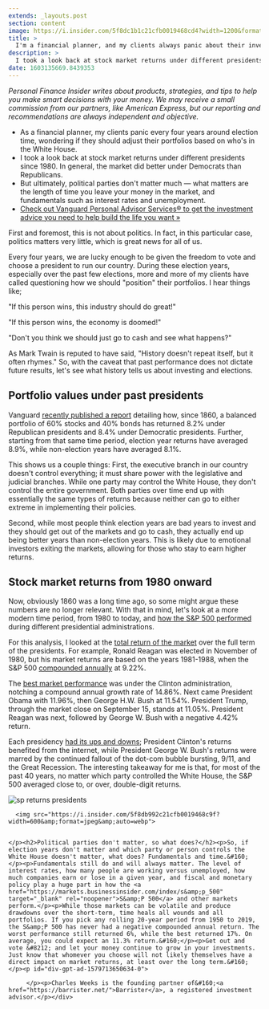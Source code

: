 ```yaml
--- 
extends: _layouts.post 
section: content 
image: https://i.insider.com/5f8dc1b1c21cfb0019468cd4?width=1200&format=jpeg 
title: > 
  I'm a financial planner, and my clients always panic about their investments around a presidential election. Here's what I tell them. 
description: > 
  I took a look back at stock market returns under different presidents since 1980.Stock market returns from 1980 onwardNow, obviously 1860 was a long time ago, so some might argue these numbers are no longer relevant.With that in mind, let's look at a more modern time period, from 1980 to today, and how the S&P 500 performed during different presidential administrations.If you pick any rolling 20-year period from 1950 to 2019, the S&P 500 has never had a negative compounded annual return.Just know that whomever you choose will not likely themselves have a direct impact on market returns, at least over the long term. 
date: 1603135669.8439353 
--- 
```

<div><p class="financial-disclaimer"><i>Personal Finance Insider writes about products, strategies, and tips to help you make smart decisions with your money. We may receive a small commission from our partners, like American Express, but our reporting and recommendations are always independent and objective.</i></p><ul class="summary-list"><li>As a financial planner, my clients panic every four years around election time, wondering if they should adjust their portfolios based on who's in the White House.</li><li>I took a look back at stock market returns under different presidents since 1980. In general, the market did better under Democrats than Republicans.</li><li>But ultimately, political parties don't matter much &#8212; what matters are the length of time you leave your money in the market, and fundamentals such as interest rates and unemployment.</li><li><a target="_blank" rel="nofollow noopener" href="https://ad.doubleclick.net/ddm/trackclk/N510001.140046THEBUSINESSINSIDE0/B23381186.279644418;dc_trk_aid=473631575;dc_trk_cid=136148845;dc_lat=;dc_rdid=;tag_for_child_directed_treatment=;tfua=;gdpr=;gdpr_consent=%24%7Bgdpr_consent_755%7D">Check out Vanguard Personal Advisor Services&#174; to get the investment advice you need to help build the life you want &#187;</a></li></ul><p>First and foremost, this is not about politics. In fact, in this particular case, politics matters very little, which is great news for all of us.&#160;</p><p>Every four years, we are lucky enough to be given the freedom to vote and choose a president to run our country. During these election years, especially over the past few elections, more and more of my clients have called questioning how we should "position" their portfolios. I hear things like;</p><p>"If this person wins, this industry should do great!"</p><p>"If this person wins, the economy is doomed!"</p><p>"Don't you think we should just go to cash and see what happens?"</p><p>As Mark Twain is reputed to have said, "History doesn't repeat itself, but it often rhymes." So, with the caveat that past performance does not dictate future results, let's see what history tells us about investing and elections.&#160;</p><h2>Portfolio values under past presidents</h2><p>Vanguard <a href="https://advisors.vanguard.com/iwe/pdf/FASEQUVL.pdf" target="_blank" rel="noopener">recently published a report</a> detailing how, since 1860, a balanced portfolio of 60% stocks and 40% bonds has returned 8.2% under Republican presidents and 8.4% under Democratic presidents. Further, starting from that same time period, election year returns have averaged 8.9%, while non-election years have averaged 8.1%.</p><p>This shows us a couple things: First, the executive branch in our country doesn't control everything; it must share power with the legislative and judicial branches. While one party may control the White House, they don't control the entire government. Both parties over time end up with essentially the same types of returns because neither can go to either extreme in implementing their policies.</p><p>Second, while most people think election years are bad years to invest and they should get out of the markets and go to cash, they actually end up being better years than non-election years. This is likely due to emotional investors exiting the markets, allowing for those who stay to earn higher returns.&#160;&#160;</p><h2>Stock market returns from 1980 onward</h2><p>Now, obviously 1860 was a long time ago, so some might argue these numbers are no longer relevant. With that in mind, let's look at a more modern time period, from 1980 to today, and <a href="https://www.businessinsider.com/personal-finance/average-stock-market-return" target="_blank" rel="noopener">how the S&amp;P 500 performed</a> during different presidential administrations.</p><p>For this analysis, I looked at the <a href="https://investornews.vanguard/what-u-s-elections-mean-for-investors/" target="_blank" rel="noopener">total return of the market</a> over the full term of the presidents. For example, Ronald Reagan was elected in November of 1980, but his market returns are based on the years 1981-1988, when the S&amp;P 500 <a href="https://www.businessinsider.com/what-is-compound-interest-your-best-friend-or-enemy" target="_blank" rel="noopener">compounded annually</a> at 9.22%.&#160;</p><p>The <a href="https://www.fidelity.com/learning-center/trading-investing/markets-sectors/stock-returns-and-elections" target="_blank" rel="noopener">best market performance</a> was under the Clinton administration, notching a compound annual growth rate of 14.86%. Next came President Obama with 11.96%, then George H.W. Bush at 11.54%. President Trump, through the market close on September 15, stands at 11.05%. President Reagan was next, followed by George W. Bush with a negative 4.42% return.&#160;</p><p>Each presidency <a href="https://am.jpmorgan.com/us/en/asset-management/gim/adv/insights/guide-to-the-markets/viewer" target="_blank" rel="noopener">had its ups and downs</a>; President Clinton's returns benefited from the internet, while President George W. Bush's returns were marred by the continued fallout of the dot-com bubble bursting, 9/11, and the Great Recession. The interesting takeaway for me is that, for most of the past 40 years, no matter which party controlled the White House, the S&amp;P 500 averaged close to, or over, double-digit returns.&#160;</p><p>
      <img class="lazy-image " src="" alt="sp returns presidents">
    
    
      <img src="https://i.insider.com/5f8db992c21cfb0019468c9f?width=600&amp;format=jpeg&amp;auto=webp">
    
    
    </p><h2>Political parties don't matter, so what does?</h2><p>So, if election years don't matter and which party or person controls the White House doesn't matter, what does? Fundamentals and time.&#160;</p><p>Fundamentals still do and will always matter. The level of interest rates, how many people are working versus unemployed, how much companies earn or lose in a given year, and fiscal and monetary policy play a huge part in how the <a href="https://markets.businessinsider.com/index/s&amp;p_500" target="_blank" rel="noopener">S&amp;P 500</a> and other markets perform.</p><p>While those markets can be volatile and produce drawdowns over the short-term, time heals all wounds and all portfolios. If you pick any rolling 20-year period from 1950 to 2019, the S&amp;P 500 has never had a negative compounded annual return. The worst performance still returned 6%, while the best returned 17%. On average, you could expect an 11.3% return.&#160;</p><p>Get out and vote &#8212; and let your money continue to grow in your investments. Just know that whomever you choose will not likely themselves have a direct impact on market returns, at least over the long term.&#160;</p><p id="div-gpt-ad-1579713650634-0">
            
         </p><p>Charles Weeks is the founding partner of&#160;<a href="https://barrister.net/">Barrister</a>, a registered investment advisor.</p></div>